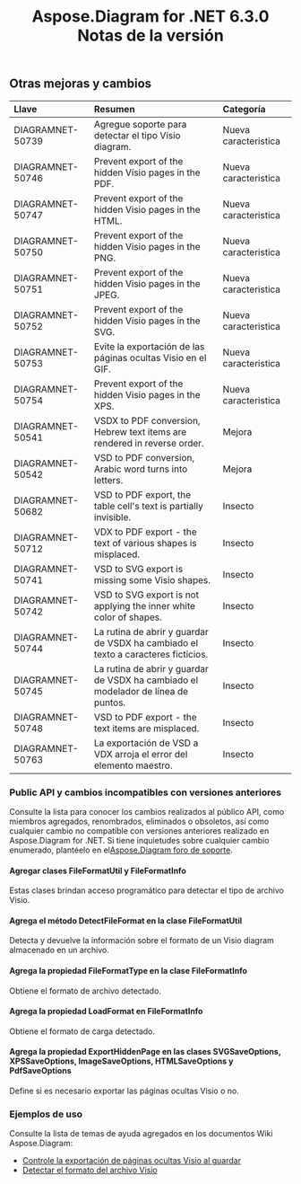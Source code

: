 ﻿---
title: Aspose.Diagram for .NET 6.3.0 Notas de la versión
type: docs
weight: 90
url: /es/net/aspose-diagram-for-net-6-3-0-release-notes/
---
## **Otras mejoras y cambios**

|**Llave** |**Resumen** |**Categoría** |
|:- |:- |:- |
|DIAGRAMNET-50739 | Agregue soporte para detectar el tipo Visio diagram.| Nueva caracteristica|
|DIAGRAMNET-50746 |Prevent export of the hidden Visio pages in the PDF. | Nueva caracteristica|
|DIAGRAMNET-50747 |Prevent export of the hidden Visio pages in the HTML. | Nueva caracteristica|
|DIAGRAMNET-50750 |Prevent export of the hidden Visio pages in the PNG. | Nueva caracteristica|
|DIAGRAMNET-50751 |Prevent export of the hidden Visio pages in the JPEG. | Nueva caracteristica|
|DIAGRAMNET-50752 |Prevent export of the hidden Visio pages in the SVG. | Nueva caracteristica|
|DIAGRAMNET-50753 | Evite la exportación de las páginas ocultas Visio en el GIF.| Nueva caracteristica|
|DIAGRAMNET-50754 |Prevent export of the hidden Visio pages in the XPS. | Nueva caracteristica|
|DIAGRAMNET-50541 |VSDX to PDF conversion, Hebrew text items are rendered in reverse order. | Mejora|
|DIAGRAMNET-50542 |VSD to PDF conversion, Arabic word turns into letters. | Mejora|
|DIAGRAMNET-50682 |VSD to PDF export, the table cell's text is partially invisible. | Insecto|
|DIAGRAMNET-50712 |VDX to PDF export - the text of various shapes is misplaced. | Insecto|
|DIAGRAMNET-50741 |VSD to SVG export is missing some Visio shapes. | Insecto|
|DIAGRAMNET-50742 |VSD to SVG export is not applying the inner white color of shapes. | Insecto|
|DIAGRAMNET-50744 |La rutina de abrir y guardar de VSDX ha cambiado el texto a caracteres ficticios.| Insecto|
|DIAGRAMNET-50745 | La rutina de abrir y guardar de VSDX ha cambiado el modelador de línea de puntos.| Insecto|
|DIAGRAMNET-50748 |VSD to PDF export - the text items are misplaced. | Insecto|
|DIAGRAMNET-50763 | La exportación de VSD a VDX arroja el error del elemento maestro.| Insecto|
### **Public API y cambios incompatibles con versiones anteriores**
Consulte la lista para conocer los cambios realizados al público API, como miembros agregados, renombrados, eliminados o obsoletos, así como cualquier cambio no compatible con versiones anteriores realizado en Aspose.Diagram for .NET. Si tiene inquietudes sobre cualquier cambio enumerado, plantéelo en el[Aspose.Diagram foro de soporte](https://forum.aspose.com/c/diagram/17).
#### **Agregar clases FileFormatUtil y FileFormatInfo**
Estas clases brindan acceso programático para detectar el tipo de archivo Visio.
#### **Agrega el método DetectFileFormat en la clase FileFormatUtil**
Detecta y devuelve la información sobre el formato de un Visio diagram almacenado en un archivo.
#### **Agrega la propiedad FileFormatType en la clase FileFormatInfo**
Obtiene el formato de archivo detectado.
#### **Agrega la propiedad LoadFormat en FileFormatInfo**
Obtiene el formato de carga detectado.
#### **Agrega la propiedad ExportHiddenPage en las clases SVGSaveOptions, XPSSaveOptions, ImageSaveOptions, HTMLSaveOptions y PdfSaveOptions**
Define si es necesario exportar las páginas ocultas Visio o no.
### **Ejemplos de uso**
Consulte la lista de temas de ayuda agregados en los documentos Wiki Aspose.Diagram:

- [Controle la exportación de páginas ocultas Visio al guardar](/diagram/es/net/set-orientation-and-control-the-export-of-hidden-visio-pages-on-saving/#control-the-export-of-hidden-visio-pages-on-saving)
- [Detectar el formato del archivo Visio](/diagram/es/net/introduction/#detect-the-format-of-visio-file)
